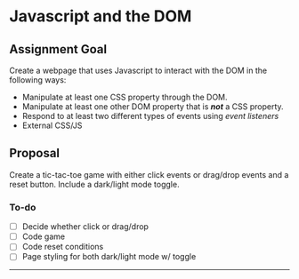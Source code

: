 # Javascript and the DOM

## Assignment Goal

Create a webpage that uses Javascript to interact with the DOM in the following ways:

- Manipulate at least one CSS property through the DOM.
- Manipulate at least one other DOM property that is ***not*** a CSS property.
- Respond to at least two different types of events using *event listeners*
- External CSS/JS

## Proposal

Create a tic-tac-toe game with either click events or drag/drop events and a reset button. Include a dark/light mode toggle.

### To-do

- [ ] Decide whether click or drag/drop
- [ ] Code game
- [ ] Code reset conditions
- [ ] Page styling for both dark/light mode w/ toggle

---
